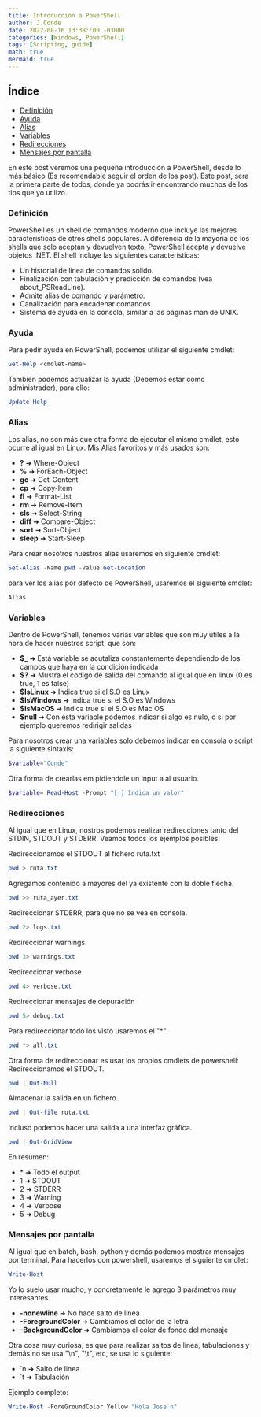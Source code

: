 ```yaml
---
title: Introducción a PowerShell
author: J.Conde
date: 2022-08-16 13:38::00 -03000 
categories: [Windows, PowerShell]
tags: [Scripting, guide]
math: true
mermaid: true
---
```


## Índice
- [Definición](#definición)
- [Ayuda](#ayuda)
- [Alias](#alias)
- [Variables](#variables)
- [Redirecciones](#redirecciones)
- [Mensajes por pantalla](#mensajes-por-pantalla)


En este post veremos una pequeña introducción a PowerShell, desde lo más básico (Es recomendable seguir el orden de los post). Este post, sera la primera parte de todos, donde ya podrás ir encontrando muchos de los tips que yo utilizo. 

### Definición 
PowerShell es un shell de comandos moderno que incluye las mejores características de otros shells populares. A diferencia de la mayoría de los shells que solo aceptan y devuelven texto, PowerShell acepta y devuelve objetos .NET. El shell incluye las siguientes características:

- Un historial de línea de comandos sólido.
- Finalización con tabulación y predicción de comandos (vea about_PSReadLine).
- Admite alias de comando y parámetro.
- Canalización para encadenar comandos.
- Sistema de ayuda en la consola, similar a las páginas man de UNIX.

### Ayuda
Para pedir ayuda en PowerShell, podemos utilizar el siguiente cmdlet: 
```powershell 
Get-Help <cmdlet-name>
```

Tambien podemos actualizar la ayuda (Debemos estar como administrador), para ello: 
```powershell 
Update-Help
```

### Alias
Los alias, no son más que otra forma de ejecutar el mismo cmdlet, esto ocurre al igual en Linux. Mis Alias favoritos y más usados son: 
- **?** ➜ Where-Object
- **%** ➜ ForEach-Object
- **gc** ➜ Get-Content
- **cp** ➜ Copy-Item 
- **fl** ➜ Format-List
- **rm** ➜ Remove-Item 
- **sls** ➜ Select-String
- **diff** ➜ Compare-Object
- **sort** ➜ Sort-Object
- **sleep** ➜ Start-Sleep

Para crear nosotros nuestros alias usaremos en siguiente cmdlet: 
```powershell 
Set-Alias -Name pwd -Value Get-Location
```

para ver los alias por defecto de PowerShell, usaremos el siguiente cmdlet: 
```powershell 
Alias
```

### Variables 
Dentro de PowerShell, tenemos varias variables que son muy útiles a la hora de hacer nuestros script, que son: 
- **$_** ➜ Está variable se acutaliza constantemente dependiendo de los campos que haya en la condición indicada
- **$?** ➜ Mustra el codigo de salida del comando al igual que en linux (0 es true, 1 es false)
- **$IsLinux** ➜ Indica true si el S.O es Linux
- **$IsWindows** ➜ Indica true si el S.O es Windows
- **$IsMacOS** ➜ Indica true si el S.O es Mac OS
- **$null** ➜ Con esta variable podemos indicar si algo es nulo, o si por ejemplo queremos redirigir salidas 

Para nosotros crear una variables solo debemos indicar en consola o script la siguiente sintaxis: 
```powershell 
$variable="Conde"
```
Otra forma de crearlas em pidiendole un input a al usuario. 
```powershell 
$variable= Read-Host -Prompt "[!] Indica un valor"
```
### Redirecciones  
Al igual que en Linux, nostros podemos realizar redirecciones tanto del STDIN, STDOUT y STDERR. Veamos todos los ejemplos posibles: 

Redireccionamos el STDOUT al fichero ruta.txt
```powershell 
pwd > ruta.txt
```
Agregamos contenido a mayores del ya existente con la doble flecha. 
```powershell 
pwd >> ruta_ayer.txt
```
Redireccionar STDERR, para que no se vea en consola. 
```powershell 
pwd 2> logs.txt
```
Redireccionar warnings. 
```powershell 
pwd 3> warnings.txt
```
Redireccionar verbose 
```powershell 
pwd 4> verbose.txt
```
Redireccionar mensajes de depuración
```powershell 
pwd 5> debug.txt
```
Para redireccionar todo los visto usaremos el "\*". 
```powershell 
pwd *> all.txt
```

Otra forma de redireccionar es usar los propios cmdlets de powershell: 
Redireccionamos el STDOUT.
```powershell 
pwd | Out-Null
```
Almacenar la salida en un fichero.
```powershell 
pwd | Out-file ruta.txt
```
Incluso podemos hacer una salida a una interfaz gráfica. 
```powershell 
pwd | Out-GridView
```

En resumen: 
-  \* ➜ Todo el  output
-  1 ➜ STDOUT
-  2 ➜ STDERR
-  3 ➜ Warning 
-  4 ➜ Verbose 
-  5 ➜ Debug 

### Mensajes por pantalla 
Al igual que en batch, bash, python y demás podemos mostrar mensajes por terminal. Para hacerlos con powershell, usaremos el siguiente cmdlet: 
```powershell 
Write-Host
```
Yo lo suelo usar mucho, y concretamente le agrego 3 parámetros muy interesantes. 
- **-nonewline** ➜ No hace salto de linea 
- **-ForegroundColor** ➜ Cambiamos el color de la letra 
- **-BackgroundColor** ➜ Cambiamos el color de fondo del mensaje 

Otra cosa muy curiosa, es que para realizar saltos de linea, tabulaciones y demás no se usa "\n", "\t", etc, se usa lo siguiente: 
- \`n ➜ Salto de linea 
- \`t ➜ Tabulación 

Ejemplo completo: 
```powershell 
Write-Host -ForeGroundColor Yellow "Hola Jose`n" 
```
